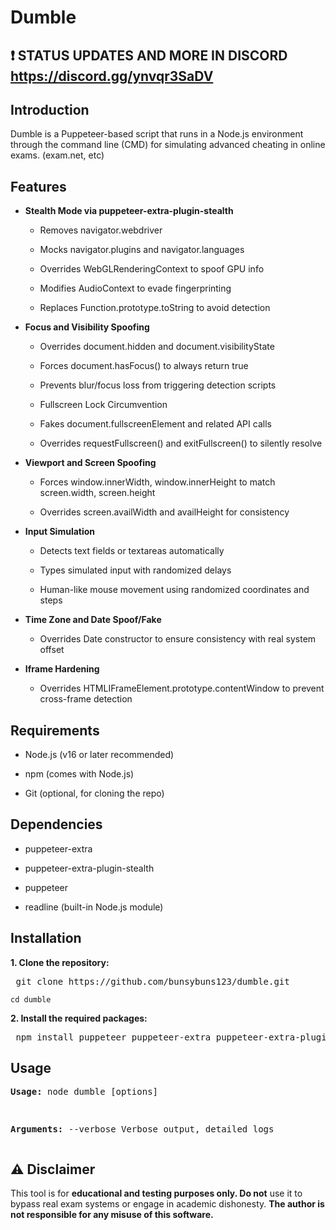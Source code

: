 # Dumble

## ❗ STATUS UPDATES AND MORE IN DISCORD https://discord.gg/ynvqr3SaDV

## Introduction
Dumble is a Puppeteer-based script that runs in a Node.js environment through the command line (CMD) for simulating advanced cheating in online exams. (exam.net, etc)

## Features

- **Stealth Mode via puppeteer-extra-plugin-stealth**


  - Removes navigator.webdriver

  - Mocks navigator.plugins and navigator.languages

  - Overrides WebGLRenderingContext to spoof GPU info

  - Modifies AudioContext to evade fingerprinting

  - Replaces Function.prototype.toString to avoid detection

- **Focus and Visibility Spoofing**

  - Overrides document.hidden and document.visibilityState

  - Forces document.hasFocus() to always return true

  - Prevents blur/focus loss from triggering detection scripts

  - Fullscreen Lock Circumvention

  - Fakes document.fullscreenElement and related API calls

  - Overrides requestFullscreen() and exitFullscreen() to silently resolve

- **Viewport and Screen Spoofing**

  - Forces window.innerWidth, window.innerHeight to match screen.width, screen.height

  - Overrides screen.availWidth and availHeight for consistency

- **Input Simulation**

  - Detects text fields or textareas automatically

  - Types simulated input with randomized delays

  - Human-like mouse movement using randomized coordinates and steps

- **Time Zone and Date Spoof/Fake**

  - Overrides Date constructor to ensure consistency with real system offset

- **Iframe Hardening**

  - Overrides HTMLIFrameElement.prototype.contentWindow to prevent cross-frame detection


## Requirements

- Node.js (v16 or later recommended)

- npm (comes with Node.js)

- Git (optional, for cloning the repo)


## Dependencies

- puppeteer-extra

- puppeteer-extra-plugin-stealth

- puppeteer

- readline (built-in Node.js module)

## Installation

**1. Clone the repository:**

<pre> git clone https://github.com/bunsybuns123/dumble.git </pre>


``` cd dumble ```


**2. Install the required packages:**

<pre> npm install puppeteer puppeteer-extra puppeteer-extra-plugin-stealth </pre>

## Usage

**<pre>Usage:**
        node dumble [options]

**Arguments:**
        --verbose    Verbose output, detailed logs
</pre>

## ⚠️ Disclaimer

This tool is for **educational and testing purposes only. Do not** use it to bypass real exam systems or engage in academic dishonesty. **The author is not responsible for any misuse of this software.**

